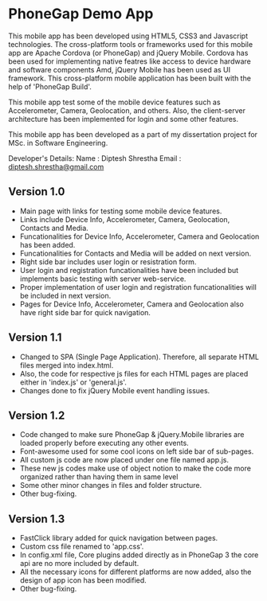 PhoneGap Demo App
=================

This mobile app has been developed using HTML5, CSS3 and Javascript technologies. 
The cross-platform tools or frameworks used for this mobile app are Apache Cordova (or PhoneGap) and jQuery Mobile. 
Cordova has been used for implementing native featres like access to device hardware and software components
Amd, jQuery Mobile has been used as UI framework. 
This cross-platform mobile application has been built with the help of 'PhoneGap Build'.

This mobile app test some of the mobile device features such as Accelerometer, Camera, Geolocation, and others.
Also, the client-server architecture has been implemented for login and some other features.
 
This mobile app has been developed as a part of my dissertation project for MSc. in Software Engineering.

Developer's Details:
	Name	: Diptesh Shrestha 
	Email 	: diptesh.shrestha@gmail.com

Version 1.0
-----------
- Main page with links for testing some mobile device features.
- Links include Device Info, Accelerometer, Camera, Geolocation, Contacts and Media.
- Funcationalities for Device Info, Accelerometer, Camera and Geolocation has been added.
- Funcationalities for Contacts and Media will be added on next version.
- Right side bar includes user login or resistration form.
- User login and registration funcationalities have been included but implements basic testing with server web-service. 
- Proper implementation of user login and registration funcationalities will be included in next version.
- Pages for Device Info, Accelerometer, Camera and Geolocation also have right side bar for quick navigation. 

Version 1.1
-----------
- Changed to SPA (Single Page Application). Therefore, all separate HTML files merged into index.html. 
- Also, the code for respective js files for each HTML pages are placed either in 'index.js' or 'general.js'.
- Changes done to fix jQuery Mobile event handling issues.

Version 1.2
-----------
- Code changed to make sure PhoneGap & jQuery.Mobile libraries are loaded properly before executing any other events.
- Font-awesome used for some cool icons on left side bar of sub-pages.
- All custom js code are now placed under one file named app.js.
- These new js codes make use of object notion to make the code more organized rather than having them in same level
- Some other minor changes in files and folder structure.
- Other bug-fixing.

Version 1.3
-----------
- FastClick library added for quick navigation between pages.
- Custom css file renamed to 'app.css'.
- In config.xml file, Core plugins added directly as in PhoneGap 3 the core api are no more included by default.
- All the necessary icons for different platforms are now added, also the design of app icon has been modified.
- Other bug-fixing.